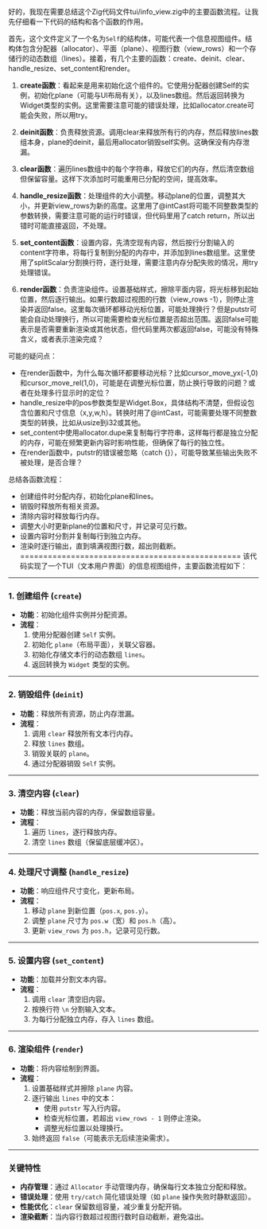 好的，我现在需要总结这个Zig代码文件tui/info_view.zig中的主要函数流程。让我先仔细看一下代码的结构和各个函数的作用。

首先，这个文件定义了一个名为`Self`的结构体，可能代表一个信息视图组件。结构体包含分配器（allocator）、平面（plane）、视图行数（view_rows）和一个存储行的动态数组（lines）。接着，有几个主要的函数：create、deinit、clear、handle_resize、set_content和render。

1. **create函数**：看起来是用来初始化这个组件的。它使用分配器创建Self的实例，初始化plane（可能与UI布局有关），以及lines数组。然后返回转换为Widget类型的实例。这里需要注意可能的错误处理，比如allocator.create可能会失败，所以用try。

2. **deinit函数**：负责释放资源。调用clear来释放所有行的内存，然后释放lines数组本身，plane的deinit，最后用allocator销毁self实例。这确保没有内存泄漏。

3. **clear函数**：遍历lines数组中的每个字符串，释放它们的内存，然后清空数组但保留容量。这样下次添加时可能重用已分配的空间，提高效率。

4. **handle_resize函数**：处理组件的大小调整。移动plane的位置，调整其大小，并更新view_rows为新的高度。这里用了@intCast将可能不同整数类型的参数转换，需要注意可能的运行时错误，但代码里用了catch return，所以出错时可能直接返回，不处理。

5. **set_content函数**：设置内容，先清空现有内容，然后按行分割输入的content字符串，将每行复制到分配的内存中，并添加到lines数组里。这里使用了splitScalar分割换行符，逐行处理，需要注意内存分配失败的情况，用try处理错误。

6. **render函数**：负责渲染组件。设置基础样式，擦除平面内容，将光标移到起始位置，然后逐行输出。如果行数超过视图的行数（view_rows -1），则停止渲染并返回false。这里每次循环都移动光标位置，可能处理换行？但是putstr可能会自动处理换行，所以可能需要检查光标位置是否超出范围。返回false可能表示是否需要重新渲染或其他状态，但代码里两次都返回false，可能没有特殊含义，或者表示渲染完成？

可能的疑问点：
- 在render函数中，为什么每次循环都要移动光标？比如cursor_move_yx(-1,0)和cursor_move_rel(1,0)，可能是在调整光标位置，防止换行导致的问题？或者在处理多行显示时的定位？
- handle_resize中的pos参数类型是Widget.Box，具体结构不清楚，但假设包含位置和尺寸信息（x,y,w,h）。转换时用了@intCast，可能需要处理不同整数类型的转换，比如从usize到i32或其他。
- set_content中使用allocator.dupe来复制每行字符串，这样每行都是独立分配的内存，可能在频繁更新内容时影响性能，但确保了每行的独立性。
- 在render函数中，putstr的错误被忽略（catch {}），可能导致某些输出失败不被处理，是否合理？

总结各函数流程：
- 创建组件时分配内存，初始化plane和lines。
- 销毁时释放所有相关资源。
- 清除内容时释放每行内存。
- 调整大小时更新plane的位置和尺寸，并记录可见行数。
- 设置内容时分割并复制每行到独立内存。
- 渲染时逐行输出，直到填满视图行数，超出则截断。
================================================
该代码实现了一个TUI（文本用户界面）的信息视图组件，主要函数流程如下：

---

### **1. 创建组件 (`create`)**
- **功能**：初始化组件实例并分配资源。
- **流程**：
  1. 使用分配器创建 `Self` 实例。
  2. 初始化 `plane`（布局平面），关联父容器。
  3. 初始化存储文本行的动态数组 `lines`。
  4. 返回转换为 `Widget` 类型的实例。

---

### **2. 销毁组件 (`deinit`)**
- **功能**：释放所有资源，防止内存泄漏。
- **流程**：
  1. 调用 `clear` 释放所有文本行内存。
  2. 释放 `lines` 数组。
  3. 销毁关联的 `plane`。
  4. 通过分配器销毁 `Self` 实例。

---

### **3. 清空内容 (`clear`)**
- **功能**：释放当前内容的内存，保留数组容量。
- **流程**：
  1. 遍历 `lines`，逐行释放内存。
  2. 清空 `lines` 数组（保留底层缓冲区）。

---

### **4. 处理尺寸调整 (`handle_resize`)**
- **功能**：响应组件尺寸变化，更新布局。
- **流程**：
  1. 移动 `plane` 到新位置（`pos.x`, `pos.y`）。
  2. 调整 `plane` 尺寸为 `pos.w`（宽）和 `pos.h`（高）。
  3. 更新 `view_rows` 为 `pos.h`，记录可见行数。

---

### **5. 设置内容 (`set_content`)**
- **功能**：加载并分割文本内容。
- **流程**：
  1. 调用 `clear` 清空旧内容。
  2. 按换行符 `\n` 分割输入文本。
  3. 为每行分配独立内存，存入 `lines` 数组。

---

### **6. 渲染组件 (`render`)**
- **功能**：将内容绘制到界面。
- **流程**：
  1. 设置基础样式并擦除 `plane` 内容。
  2. 逐行输出 `lines` 中的文本：
     - 使用 `putstr` 写入行内容。
     - 检查光标位置，若超出 `view_rows - 1` 则停止渲染。
     - 调整光标位置以处理换行。
  3. 始终返回 `false`（可能表示无后续渲染需求）。

---

### **关键特性**
- **内存管理**：通过 `Allocator` 手动管理内存，确保每行文本独立分配和释放。
- **错误处理**：使用 `try/catch` 简化错误处理（如 `plane` 操作失败时静默返回）。
- **性能优化**：`clear` 保留数组容量，减少重复分配开销。
- **渲染截断**：当内容行数超过视图行数时自动截断，避免溢出。